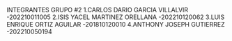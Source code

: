 INTEGRANTES GRUPO #2
1.CARLOS DARIO GARCIA VILLALVIR -202210011005
2.ISIS YACEL MARTINEZ ORELLANA -202210120062
3.LUIS ENRIQUE ORTIZ AGUILAR -201810120010
4.ANTHONY JOSEPH GUTIERREZ -202210050194 
